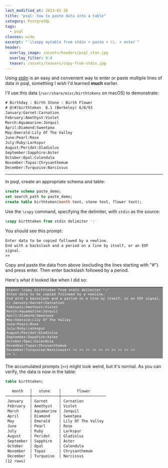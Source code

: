 ```yaml
---
last_modified_at: 2023-01-26
title: "psql: how to paste data into a table"
category: PostgreSQL
tags:
  - psql
classes: wide
excerpt: "`\\copy mytable from stdin + paste + \\. + enter`"
header:
  overlay_image: /assets/headers/psql_stan.jpg
  overlay_filter: 0.8
  teaser: /assets/teasers/copy-from-stdin.jpg
---
```


Using [stdin](https://en.wikipedia.org/wiki/Standard_streams) is an easy and convenient way to enter or paste multiple lines of data in psql, something I wish I'd learned **much** earlier.

I'll use this data (`/usr/share/misc/birthtokens` on macOS) to demonstrate:
```
# Birthday : Birth Stone : Birth Flower
# @(#)birthtoken  8.1 (Berkeley) 6/8/93
January:Garnet:Carnation
February:Amethyst:Violet
March:Aquamarine:Jonquil
April:Diamond:Sweetpea
May:Emerald:Lily Of The Valley
June:Pearl:Rose
July:Ruby:Larkspur
August:Peridot:Gladiolus
September:Sapphire:Aster
October:Opal:Calendula
November:Topaz:Chrysanthemum
December:Turquoise:Narcissus
```

---

In psql, create an appropriate schema and table:

```sql
create schema paste_demo;
set search_path to paste_demo;
create table birthtoken(month text, stone text, flower text);
```

Use the `\copy` command, specifying the delimiter, with `stdin` as the source:

```sql
\copy birthtoken from stdin delimiter ':'
```

You should see this prompt:
```
Enter data to be copied followed by a newline.
End with a backslash and a period on a line by itself, or an EOF signal.
>>
```

Copy and paste the data from above (excluding the lines starting with "#") and press enter. Then enter backslash followed by a period.

Here's what it looked like when I did so:

![Screenshot: pasting data into stdin in psql](/assets/ss/pasting-data-into-postgres/copy-from-stdin.jpg)

The accumulated prompts (`>>`) might look weird, but it's normal. As you can verify, the data is now in the table:

```sql
table birthtoken;
```
```
   month   │   stone    │       flower
───────────┼────────────┼────────────────────
 January   │ Garnet     │ Carnation
 February  │ Amethyst   │ Violet
 March     │ Aquamarine │ Jonquil
 April     │ Diamond    │ Sweetpea
 May       │ Emerald    │ Lily Of The Valley
 June      │ Pearl      │ Rose
 July      │ Ruby       │ Larkspur
 August    │ Peridot    │ Gladiolus
 September │ Sapphire   │ Aster
 October   │ Opal       │ Calendula
 November  │ Topaz      │ Chrysanthemum
 December  │ Turquoise  │ Narcissus
(12 rows)
```
